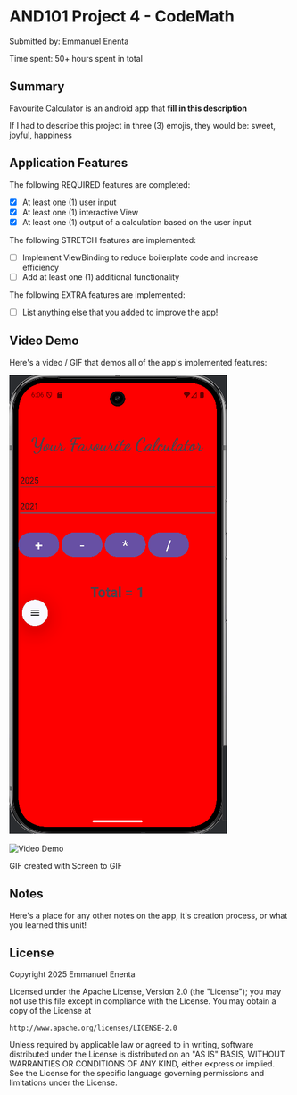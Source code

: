 <!-- (This is a comment) INSTRUCTIONS: Go through this page and fill out any **bolded** entries with their correct values.-->

# AND101 Project 4 - CodeMath

Submitted by: Emmanuel Enenta

Time spent: 50+ hours spent in total

## Summary

Favourite Calculator is an android app that **fill in this description**

If I had to describe this project in three (3) emojis, they would be: sweet, joyful, happiness

## Application Features

<!-- (This is a comment) Please be sure to change the [ ] to [x] for any features you completed.  If a feature is not checked [x], you might miss the points for that item! -->

The following REQUIRED features are completed:

- [x] At least one (1) user input
- [x] At least one (1) interactive View
- [x] At least one (1) output of a calculation based on the user input

The following STRETCH features are implemented:

- [ ] Implement ViewBinding to reduce boilerplate code and increase efficiency
- [ ] Add at least one (1) additional functionality

The following EXTRA features are implemented:

- [ ] List anything else that you added to improve the app!

## Video Demo

Here's a video / GIF that demos all of the app's implemented features:

![Activiicties for fun :D](cal_andriod_practice.gif)

<img src='http://i.imgur.com/link/to/your/gif/file.gif' title='Video Demo' width='' alt='Video Demo' />

GIF created with Screen to GIF

<!-- Recommended tools:
- [Kap](https://getkap.co/) for macOS
- [ScreenToGif](https://www.screentogif.com/) for Windows
- [peek](https://github.com/phw/peek) for Linux. -->

## Notes

Here's a place for any other notes on the app, it's creation process, or what you learned this unit!

## License

Copyright 2025 Emmanuel Enenta

Licensed under the Apache License, Version 2.0 (the "License");
you may not use this file except in compliance with the License.
You may obtain a copy of the License at

    http://www.apache.org/licenses/LICENSE-2.0

Unless required by applicable law or agreed to in writing, software
distributed under the License is distributed on an "AS IS" BASIS,
WITHOUT WARRANTIES OR CONDITIONS OF ANY KIND, either express or implied.
See the License for the specific language governing permissions and
limitations under the License.
